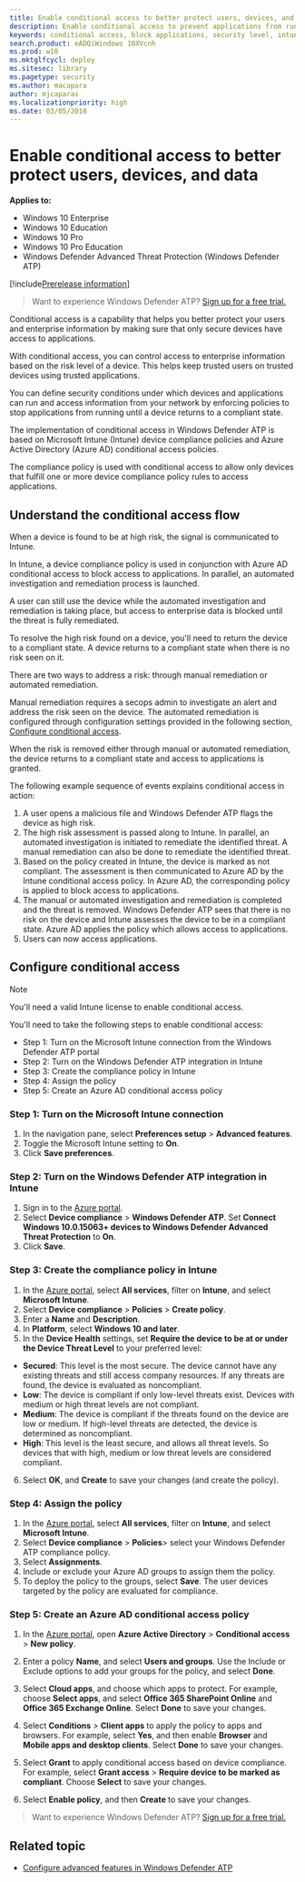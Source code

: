 ```yaml
---
title: Enable conditional access to better protect users, devices, and data
description: Enable conditional access to prevent applications from running if a device is considered at risk and an application is determined to be non-compliant.
keywords: conditional access, block applications, security level, intune,
search.product: eADQiWindows 10XVcnh
ms.prod: w10
ms.mktglfcycl: deploy
ms.sitesec: library
ms.pagetype: security
ms.author: macapara
author: mjcaparas
ms.localizationpriority: high
ms.date: 03/05/2018
---
```


# Enable conditional access to better protect users, devices, and data 

**Applies to:**

- Windows 10 Enterprise
- Windows 10 Education
- Windows 10 Pro
- Windows 10 Pro Education
- Windows Defender Advanced Threat Protection (Windows Defender ATP)

[!include[Prerelease information](prerelease.md)]

>Want to experience Windows Defender ATP? [Sign up for a free trial.](https://www.microsoft.com/en-us/WindowsForBusiness/windows-atp?ocid=docs-wdatp-conditionalaccess-abovefoldlink)

Conditional access is a capability that helps you better protect your users and enterprise information by making sure that only secure devices have access to applications.

With conditional access, you can control access to enterprise information based on the risk level of a device. This helps keep trusted users on trusted devices using trusted applications.

You can define security conditions under which devices and applications can run and access information from your network by enforcing policies to stop applications from running until a device returns to a compliant state. 

The implementation of conditional access in Windows Defender ATP is based on Microsoft Intune (Intune) device compliance policies and Azure Active Directory (Azure AD) conditional access policies. 

The compliance policy is used with conditional access to allow only devices that fulfill one or more device compliance policy rules to access applications. 

## Understand the conditional access flow
When a device is found to be at high risk, the signal is communicated to Intune. 

In Intune, a device compliance policy is used in conjunction with Azure AD conditional access to block access to applications. In parallel,  an automated investigation and remediation process is launched.

 A user can still use the device while the automated investigation and remediation is taking place, but access to enterprise data is blocked until the threat is fully remediated. 


To resolve the high risk found on a device, you'll need to return the device to a compliant state. A device returns to a compliant state when there is no risk seen on it. 

There are two ways to address a risk: through manual remediation or automated remediation. 

Manual remediation requires a secops admin to investigate an alert and address the risk seen on the device. The automated remediation is configured through configuration settings provided in the following section, [Configure conditional access](#configure-conditional-access).

When the risk is removed either through manual or automated remediation, the device returns to a compliant state and access to applications is granted.

The following example sequence of events explains conditional access in action:

1. A user opens a malicious file and Windows Defender ATP flags the device as high risk.
2. The high risk assessment is passed along to Intune. In parallel, an automated investigation is initiated to remediate the identified threat. A manual remediation can also be done to remediate the identified threat.
3. Based on the policy created in Intune, the device is marked as not compliant. The assessment is then communicated to Azure AD by the Intune conditional access policy. In Azure AD, the corresponding policy is applied to block access to applications.
4. The manual or automated investigation and remediation is completed and the threat is removed. Windows Defender ATP sees that there is no risk on the device and Intune assesses the device to be in a compliant state. Azure AD applies the policy which allows access to applications.
5. Users can now access applications.



 ## Configure conditional access
> [!NOTE] 
> You'll need a valid Intune license to enable conditional access.

You'll need to take the following steps to enable conditional access:
- Step 1: Turn on the Microsoft Intune connection from the Windows Defender ATP portal
- Step 2: Turn on the Windows Defender ATP integration in Intune
- Step 3: Create the compliance policy in Intune
- Step 4: Assign the policy 
- Step 5: Create an Azure AD conditional access policy


### Step 1: Turn on the Microsoft Intune connection
1. In the navigation pane, select **Preferences setup** > **Advanced features**.
2. Toggle the Microsoft Intune setting to **On**.
3. Click **Save preferences**.


### Step 2: Turn on the Windows Defender ATP integration in Intune
1. Sign in to the [Azure portal](https://portal.azure.com).
2. Select **Device compliance** > **Windows Defender ATP**. Set **Connect Windows 10.0.15063+ devices to Windows Defender Advanced Threat Protection** to **On**.
3. Click **Save**.


### Step 3: Create the compliance policy in Intune
1. In the [Azure portal](https://portal.azure.com), select **All services**, filter on **Intune**, and select **Microsoft Intune**.
2. Select **Device compliance** > **Policies** > **Create policy**.
3. Enter a **Name** and **Description**.
4. In **Platform**, select **Windows 10 and later**.
5. In the **Device Health** settings, set **Require the device to be at or under the Device Threat Level** to your preferred level:

  - **Secured**: This level is the most secure. The device cannot have any existing threats and still access company resources. If any threats are found, the device is evaluated as noncompliant.
  - **Low**: The device is compliant if only low-level threats exist. Devices with medium or high threat levels are not compliant.
  - **Medium**: The device is compliant if the threats found on the device are low or medium. If high-level threats are detected, the device is determined as noncompliant.
  - **High**: This level is the least secure, and allows all threat levels. So devices that with high, medium or low threat levels are considered compliant.

6. Select **OK**, and **Create** to save your changes (and create the policy).

### Step 4: Assign the policy
1. In the [Azure portal](https://portal.azure.com), select **All services**, filter on **Intune**, and select **Microsoft Intune**.
2. Select **Device compliance** > **Policies**> select your Windows Defender ATP compliance policy.
3. Select **Assignments**.
4. Include or exclude your Azure AD groups to assign them the policy.
5. To deploy the policy to the groups, select **Save**. The user devices targeted by the policy are evaluated for compliance.

### Step 5: Create an Azure AD conditional access policy
1. In the [Azure portal](https://portal.azure.com), open **Azure Active Directory** > **Conditional access** > **New policy**.
2. Enter a policy **Name**, and select **Users and groups**. Use the Include or Exclude options to add your groups for the policy, and select **Done**.
3. Select **Cloud apps**, and choose which apps to protect. For example, choose **Select apps**, and select **Office 365 SharePoint Online** and **Office 365 Exchange Online**. Select **Done** to save your changes.

4. Select **Conditions** > **Client apps** to apply the policy to apps and browsers. For example, select **Yes**, and then enable **Browser** and **Mobile apps and desktop clients**. Select **Done** to save your changes.

5. Select **Grant** to apply conditional access based on device compliance. For example, select **Grant access** > **Require device to be marked as compliant**. Choose **Select** to save your changes.

6. Select **Enable policy**, and then **Create** to save your changes.



>Want to experience Windows Defender ATP? [Sign up for a free trial.](https://www.microsoft.com/en-us/WindowsForBusiness/windows-atp?ocid=docs-wdatp-conditionalaccess-belowfoldlink)

## Related topic
- [Configure advanced features in Windows Defender ATP](advanced-features-windows-defender-advanced-threat-protection.md)



